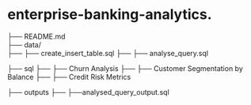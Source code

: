 # enterprise-banking-analytics.

├── README.md                 
├── data/                      
├── ├── create_insert_table.sql
├── ├── analyse_query.sql

├── sql
├── ├── Churn Analysis
├── ├── Customer Segmentation by Balance
├── ├── Credit Risk Metrics

├── outputs
├── ├──analysed_query_output.sql
